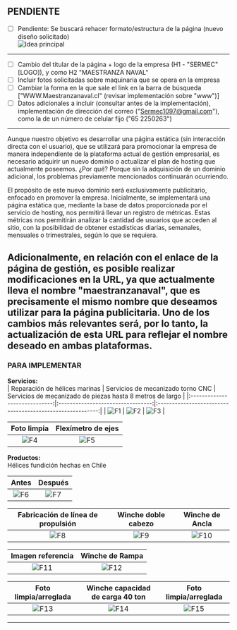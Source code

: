 ## PENDIENTE

* [ ] Pendiente: Se buscará rehacer formato/estructura de la página (nuevo diseño solicitado)  
  ![Idea principal](./image/nuevo_formato.jpg)

---
* [ ] Cambio del titular de la página + logo de la empresa (H1 - "SERMEC" [LOGO]), y como H2 "MAESTRANZA NAVAL"
* [ ] Incluir fotos solicitadas sobre maquinaria que se opera en la empresa
* [ ] Cambiar la forma en la que sale el link en la barra de búsqueda ["WWW.Maestranzanaval.cl" (revisar implementación sobre "www")]
* [ ] Datos adicionales a incluir (consultar antes de la implementación), implementación de dirección del correo ("Sermec1097@gmail.com"), como la de un número de celular fijo ("65 2250263")
---
Aunque nuestro objetivo es desarrollar una página estática (sin interacción directa con el usuario), que se utilizará para promocionar la empresa de manera independiente de la plataforma actual de gestión empresarial, es necesario adquirir un nuevo dominio o actualizar el plan de hosting que actualmente poseemos. ¿Por qué? Porque sin la adquisición de un dominio adicional, los problemas previamente mencionados continuarán ocurriendo.

El propósito de este nuevo dominio será exclusivamente publicitario, enfocado en promover la empresa. Inicialmente, se implementará una página estática que, mediante la base de datos proporcionada por el servicio de hosting, nos permitirá llevar un registro de métricas. Estas métricas nos permitirán analizar la cantidad de usuarios que acceden al sitio, con la posibilidad de obtener estadísticas diarias, semanales, mensuales o trimestrales, según lo que se requiera.

Adicionalmente, en relación con el enlace de la página de gestión, es posible realizar modificaciones en la URL, ya que actualmente lleva el nombre "maestranzanaval", que es precisamente el mismo nombre que deseamos utilizar para la página publicitaria. Uno de los cambios más relevantes será, por lo tanto, la actualización de esta URL para reflejar el nombre deseado en ambas plataformas.
---
### PARA IMPLEMENTAR

**Servicios:**  
| Reparación de hélices marinas | Servicios de mecanizado torno CNC | Servicios de mecanizado de piezas hasta 8 metros de largo |
|:-----------------------------:|:---------------------------------:|:---------------------------------------------------------:|
| ![F1](./image/Pasted%20image%20(0).png) | ![F2](./image/Pasted%20image%20(2).png) | ![F3](./image/Pasted%20image%20(1).png) |

| Foto limpia | Flexímetro de ejes |
|:----------:|:------------------:|
| ![F4](./image/Pasted%20image%20(0).png) | ![F5](./image/Pasted%20image%20(3).png) |

**Productos:**  
Hélices fundición hechas en Chile

| Antes | Después |
|:-----:|:-------:|
| ![F6](./image/Pasted%20image%20(4).png) | ![F7](./image/Pasted%20image%20(5).png) |

| Fabricación de línea de propulsión | Winche doble cabezo | Winche de Ancla |
|:----------------------------------:|:-------------------:|:---------------:|
| ![F8](./image/Pasted%20image%20(6).png) | ![F9](./image/Pasted%20image%20(7).png) | ![F10](./image/Pasted%20image%20(8).png) |

| Imagen referencia | Winche de Rampa |
|:-----------------:|:---------------:|
| ![F11](./image/Pasted%20image%20(9).png) | ![F12](./image/Pasted%20image%20(10).png) |

| Foto limpia/arreglada | Winche capacidad de carga 40 ton | Foto limpia/arreglada |
|:---------------------:|:-------------------------------:|:---------------------:|
| ![F13](./image/Pasted%20image%20(11).png) | ![F14](./image/Pasted%20image%20(12).png) | ![F15](./image/Pasted%20image%20(13).png) |

---